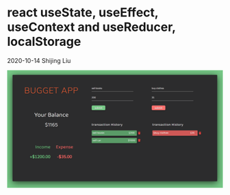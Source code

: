# react useState, useEffect, useContext and useReducer, localStorage

2020-10-14 Shijing Liu

![](2020-10-14-20-05-34.png)
